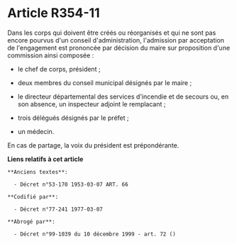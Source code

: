 # Article R354-11

Dans les corps qui doivent être créés ou réorganisés et qui ne sont pas encore pourvus d'un conseil d'administration,
l'admission par acceptation de l'engagement est prononcée par décision du maire sur proposition d'une commission ainsi
composée :

- le chef de corps, président ;

- deux membres du conseil municipal désignés par le maire ;

- le directeur départemental des services d'incendie et de secours ou, en son absence, un inspecteur adjoint le remplacant ;

- trois délégués désignés par le préfet ;

- un médecin.

En cas de partage, la voix du président est prépondérante.

**Liens relatifs à cet article**

	**Anciens textes**:

	  - Décret n°53-170 1953-03-07 ART. 66

	**Codifié par**:

	  - Décret n°77-241 1977-03-07

	**Abrogé par**:

	  - Décret n°99-1039 du 10 décembre 1999 - art. 72 ()
